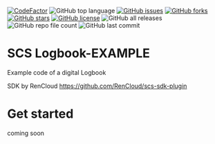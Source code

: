 [![CodeFactor](https://www.codefactor.io/repository/github/weaver1911/scs-logbook-example/badge)](https://www.codefactor.io/repository/github/weaver1911/scs-logbook-example)
![GitHub top language](https://img.shields.io/github/languages/top/Weaver1911/SCS-Logbook-EXAMPLE)
[![GitHub issues](https://img.shields.io/github/issues/Weaver1911/SCS-Logbook-EXAMPLE)](https://github.com/Weaver1911/SCS-Logbook-EXAMPLE/issues)
[![GitHub forks](https://img.shields.io/github/forks/Weaver1911/SCS-Logbook-EXAMPLE)](https://github.com/Weaver1911/SCS-Logbook-EXAMPLE/network)
[![GitHub stars](https://img.shields.io/github/stars/Weaver1911/SCS-Logbook-EXAMPLE)](https://github.com/Weaver1911/SCS-Logbook-EXAMPLE/stargazers)
[![GitHub license](https://img.shields.io/github/license/Weaver1911/SCS-Logbook-EXAMPLE)](https://github.com/Weaver1911/SCS-Logbook-EXAMPLE/blob/master/LICENSE)
![GitHub all releases](https://img.shields.io/github/downloads/Weaver1911/SCS-Logbook-EXAMPLE/total)
![GitHub repo file count](https://img.shields.io/github/directory-file-count/Weaver1911/SCS-Logbook-EXAMPLE)
![GitHub last commit](https://img.shields.io/github/last-commit/Weaver1911/SCS-Logbook-EXAMPLE)

# SCS Logbook-EXAMPLE
Example code of a digital Logbook

SDK by RenCloud
https://github.com/RenCloud/scs-sdk-plugin

# Get started
coming soon
